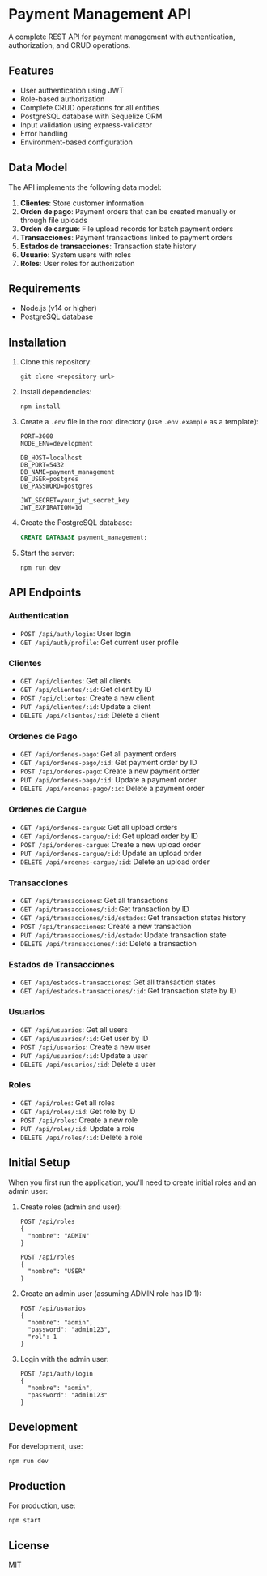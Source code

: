 # Payment Management API

A complete REST API for payment management with authentication, authorization, and CRUD operations.

## Features

- User authentication using JWT
- Role-based authorization
- Complete CRUD operations for all entities
- PostgreSQL database with Sequelize ORM
- Input validation using express-validator
- Error handling
- Environment-based configuration

## Data Model

The API implements the following data model:

1. **Clientes**: Store customer information
2. **Orden de pago**: Payment orders that can be created manually or through file uploads
3. **Orden de cargue**: File upload records for batch payment orders
4. **Transacciones**: Payment transactions linked to payment orders
5. **Estados de transacciones**: Transaction state history
6. **Usuario**: System users with roles
7. **Roles**: User roles for authorization

## Requirements

- Node.js (v14 or higher)
- PostgreSQL database

## Installation

1. Clone this repository:
   ```
   git clone <repository-url>
   ```

2. Install dependencies:
   ```
   npm install
   ```

3. Create a `.env` file in the root directory (use `.env.example` as a template):
   ```
   PORT=3000
   NODE_ENV=development

   DB_HOST=localhost
   DB_PORT=5432
   DB_NAME=payment_management
   DB_USER=postgres
   DB_PASSWORD=postgres

   JWT_SECRET=your_jwt_secret_key
   JWT_EXPIRATION=1d
   ```

4. Create the PostgreSQL database:
   ```sql
   CREATE DATABASE payment_management;
   ```

5. Start the server:
   ```
   npm run dev
   ```

## API Endpoints

### Authentication

- `POST /api/auth/login`: User login
- `GET /api/auth/profile`: Get current user profile

### Clientes

- `GET /api/clientes`: Get all clients
- `GET /api/clientes/:id`: Get client by ID
- `POST /api/clientes`: Create a new client
- `PUT /api/clientes/:id`: Update a client
- `DELETE /api/clientes/:id`: Delete a client

### Ordenes de Pago

- `GET /api/ordenes-pago`: Get all payment orders
- `GET /api/ordenes-pago/:id`: Get payment order by ID
- `POST /api/ordenes-pago`: Create a new payment order
- `PUT /api/ordenes-pago/:id`: Update a payment order
- `DELETE /api/ordenes-pago/:id`: Delete a payment order

### Ordenes de Cargue

- `GET /api/ordenes-cargue`: Get all upload orders
- `GET /api/ordenes-cargue/:id`: Get upload order by ID
- `POST /api/ordenes-cargue`: Create a new upload order
- `PUT /api/ordenes-cargue/:id`: Update an upload order
- `DELETE /api/ordenes-cargue/:id`: Delete an upload order

### Transacciones

- `GET /api/transacciones`: Get all transactions
- `GET /api/transacciones/:id`: Get transaction by ID
- `GET /api/transacciones/:id/estados`: Get transaction states history
- `POST /api/transacciones`: Create a new transaction
- `PUT /api/transacciones/:id/estado`: Update transaction state
- `DELETE /api/transacciones/:id`: Delete a transaction

### Estados de Transacciones

- `GET /api/estados-transacciones`: Get all transaction states
- `GET /api/estados-transacciones/:id`: Get transaction state by ID

### Usuarios

- `GET /api/usuarios`: Get all users
- `GET /api/usuarios/:id`: Get user by ID
- `POST /api/usuarios`: Create a new user
- `PUT /api/usuarios/:id`: Update a user
- `DELETE /api/usuarios/:id`: Delete a user

### Roles

- `GET /api/roles`: Get all roles
- `GET /api/roles/:id`: Get role by ID
- `POST /api/roles`: Create a new role
- `PUT /api/roles/:id`: Update a role
- `DELETE /api/roles/:id`: Delete a role

## Initial Setup

When you first run the application, you'll need to create initial roles and an admin user:

1. Create roles (admin and user):
   ```
   POST /api/roles
   {
     "nombre": "ADMIN"
   }
   ```
   
   ```
   POST /api/roles
   {
     "nombre": "USER"
   }
   ```

2. Create an admin user (assuming ADMIN role has ID 1):
   ```
   POST /api/usuarios
   {
     "nombre": "admin",
     "password": "admin123",
     "rol": 1
   }
   ```

3. Login with the admin user:
   ```
   POST /api/auth/login
   {
     "nombre": "admin",
     "password": "admin123"
   }
   ```

## Development

For development, use:

```
npm run dev
```

## Production

For production, use:

```
npm start
```

## License

MIT